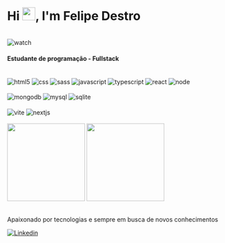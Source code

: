 <h1 align="left">Hi <img src="https://raw.githubusercontent.com/kaueMarques/kaueMarques/master/hi.gif" height="30px">, I'm Felipe Destro </h1>
<div style="display: inline_block"><br />
  <img align="center" alt="watch" src="https://img.shields.io/github/followers/felipedestro.svg?style=social&label=Follow&maxAge=2592000" />
</div>

<h4>Estudante de programação - Fullstack</h4>

<div style="display: inline_block"><br />
  <img align="center" alt="html5" src="https://img.shields.io/badge/HTML5-E34F26?style=for-the-badge&logo=html5&logoColor=white" />
  <img align="center" alt="css" src="https://img.shields.io/badge/CSS3-1572B6?style=for-the-badge&logo=css3&logoColor=white" />
  <img align="center" alt="sass" src="https://img.shields.io/badge/Sass-CC6699?style=for-the-badge&logo=sass&logoColor=white" />
  <img align="center" alt="javascript" src="https://img.shields.io/badge/JavaScript-323330?style=for-the-badge&logo=javascript&logoColor=F7DF1E" />
  <img align="center" alt="typescript" src="https://img.shields.io/badge/TypeScript-3178C6.svg?style=for-the-badge&logo=TypeScript&logoColor=white" /> 
  <img align="center" alt="react" src="https://img.shields.io/badge/React-20232A?style=for-the-badge&logo=react&logoColor=61DAFB" />
  <img align="center" alt="node" src="https://img.shields.io/badge/Node.js-43853D?style=for-the-badge&logo=node.js&logoColor=white" />  
</div>

<div style="display: inline_block"><br />
  <img align="center" alt="mongodb" src="https://img.shields.io/badge/MongoDB-4EA94B?style=for-the-badge&logo=mongodb&logoColor=white" />
  <img align="center" alt="mysql" src="https://img.shields.io/badge/MySQL-005C84?style=for-the-badge&logo=mysql&logoColor=white" />
  <img align="center" alt="sqlite" src="https://img.shields.io/badge/SQLite-07405E?style=for-the-badge&logo=sqlite&logoColor=white" />
</div>

<div style="display: inline_block"><br />
  <img align="center" alt="vite" src="https://img.shields.io/badge/vite-%23646CFF.svg?style=for-the-badge&logo=vite&logoColor=white" />
  <img align="center" alt="nextjs" src="https://img.shields.io/badge/Next.js-000000.svg?style=for-the-badge&logo=nextdotjs&logoColor=white" />  
</div>

<br />

<div align="left">
    <img height="180" src="https://github-readme-stats.vercel.app/api?username=felipedestro&rank_icon=github&show_icons=true&icon_color=e6d8b1&theme=dracula&include_all_commits=true&count_private=true&bg_color=66000000&hide_border=true">
    <img height="180" src="https://github-readme-stats.vercel.app/api/top-langs/?username=felipedestro&show_icons=true&icon_color=e6d8b1&layout=compact&langs_count=6&hide_border=true&bg_color=66000000&theme=dracula"/>
</div>

<br />
<p>Apaixonado por tecnologias e sempre em busca de novos conhecimentos</p>

[![Linkedin](https://img.shields.io/badge/LinkedIn-0077B5?style=for-the-badge&logo=linkedin&logoColor=whit)](https://www.linkedin.com/in/felipe-destro/)
